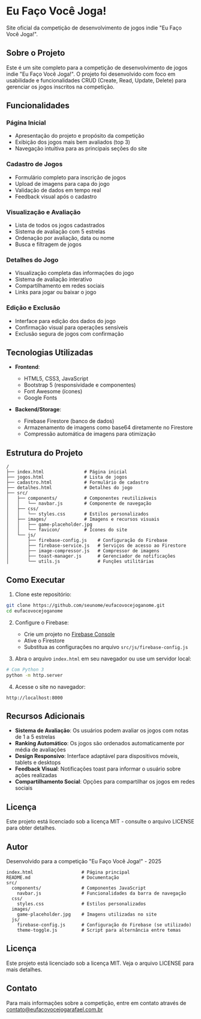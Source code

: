 # Eu Faço Você Joga!

Site oficial da competição de desenvolvimento de jogos indie "Eu Faço Você Joga!".

## Sobre o Projeto

Este é um site completo para a competição de desenvolvimento de jogos indie "Eu Faço Você Joga!". O projeto foi desenvolvido com foco em usabilidade e funcionalidades CRUD (Create, Read, Update, Delete) para gerenciar os jogos inscritos na competição.

## Funcionalidades

### Página Inicial
- Apresentação do projeto e propósito da competição
- Exibição dos jogos mais bem avaliados (top 3)
- Navegação intuitiva para as principais seções do site

### Cadastro de Jogos
- Formulário completo para inscrição de jogos
- Upload de imagens para capa do jogo
- Validação de dados em tempo real
- Feedback visual após o cadastro

### Visualização e Avaliação
- Lista de todos os jogos cadastrados
- Sistema de avaliação com 5 estrelas
- Ordenação por avaliação, data ou nome
- Busca e filtragem de jogos

### Detalhes do Jogo
- Visualização completa das informações do jogo
- Sistema de avaliação interativo
- Compartilhamento em redes sociais
- Links para jogar ou baixar o jogo

### Edição e Exclusão
- Interface para edição dos dados do jogo
- Confirmação visual para operações sensíveis
- Exclusão segura de jogos com confirmação

## Tecnologias Utilizadas

- **Frontend**:
  - HTML5, CSS3, JavaScript
  - Bootstrap 5 (responsividade e componentes)
  - Font Awesome (ícones)
  - Google Fonts

- **Backend/Storage**:
  - Firebase Firestore (banco de dados)
  - Armazenamento de imagens como base64 diretamente no Firestore
  - Compressão automática de imagens para otimização

## Estrutura do Projeto

```
/
├── index.html               # Página inicial
├── jogos.html               # Lista de jogos
├── cadastro.html            # Formulário de cadastro
├── detalhes.html            # Detalhes do jogo
├── src/
│   ├── components/          # Componentes reutilizáveis
│   │   └── navbar.js        # Componente de navegação
│   ├── css/
│   │   └── styles.css       # Estilos personalizados
│   ├── images/              # Imagens e recursos visuais
│   │   ├── game-placeholder.jpg
│   │   └── favicon/         # Ícones do site
│   └── js/
│       ├── firebase-config.js    # Configuração do Firebase
│       ├── firebase-service.js   # Serviços de acesso ao Firestore
│       ├── image-compressor.js   # Compressor de imagens
│       ├── toast-manager.js      # Gerenciador de notificações
│       └── utils.js              # Funções utilitárias
```

## Como Executar

1. Clone este repositório:
```bash
git clone https://github.com/seunome/eufacovocejoganome.git
cd eufacovocejoganome
```

2. Configure o Firebase:
   - Crie um projeto no [Firebase Console](https://console.firebase.google.com/)
   - Ative o Firestore
   - Substitua as configurações no arquivo `src/js/firebase-config.js`

3. Abra o arquivo `index.html` em seu navegador ou use um servidor local:
```bash
# Com Python 3
python -m http.server
```

4. Acesse o site no navegador:
```
http://localhost:8000
```

## Recursos Adicionais

- **Sistema de Avaliação**: Os usuários podem avaliar os jogos com notas de 1 a 5 estrelas
- **Ranking Automático**: Os jogos são ordenados automaticamente por média de avaliações
- **Design Responsivo**: Interface adaptável para dispositivos móveis, tablets e desktops
- **Feedback Visual**: Notificações toast para informar o usuário sobre ações realizadas
- **Compartilhamento Social**: Opções para compartilhar os jogos em redes sociais

## Licença

Este projeto está licenciado sob a licença MIT - consulte o arquivo LICENSE para obter detalhes.

## Autor

Desenvolvido para a competição "Eu Faço Você Joga!" - 2025

```
index.html                  # Página principal
README.md                   # Documentação
src/
  components/               # Componentes JavaScript
    navbar.js               # Funcionalidades da barra de navegação
  css/
    styles.css              # Estilos personalizados
  images/
    game-placeholder.jpg    # Imagens utilizadas no site
  js/
    firebase-config.js      # Configuração do Firebase (se utilizado)
    theme-toggle.js         # Script para alternância entre temas
```

## Licença

Este projeto está licenciado sob a licença MIT. Veja o arquivo LICENSE para mais detalhes.

## Contato

Para mais informações sobre a competição, entre em contato através de contato@eufacovocejogarafael.com.br

